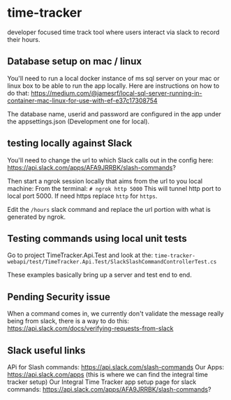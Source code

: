 # time-tracker

developer focused time track tool where users interact via slack to record their hours.

## Database setup on mac / linux

You'll need to run a local docker instance of ms sql server on your mac or linux box to be able to run 
the app locally. Here are instructions on how to do that: https://medium.com/@jamesrf/local-sql-server-running-in-container-mac-linux-for-use-with-ef-e37c17308754

The database name, userid and password are configured in the app under the appsettings.json (Development one for local).

## testing locally against Slack

You'll need to change the url to which Slack calls out in the config here:
https://api.slack.com/apps/AFA9JRRBK/slash-commands?

Then start a ngrok session locally that aims from the url to you local machine:
From the terminal: `# ngrok http 5000`
This will tunnel http port to local port 5000. If need https replace `http` for `https`.

Edit the `/hours` slack command and replace the url portion with what is generated by ngrok.

## Testing commands using local unit tests

Go to project TimeTracker.Api.Test and look at the:
`time-tracker-webapi/test/TimeTracker.Api.Test/SlackSlashCommandControllerTest.cs`

These examples basically bring up a server and test end to end.

## Pending Security issue

When a command comes in, we currently don't validate the message really being from slack, there is a way to do this: https://api.slack.com/docs/verifying-requests-from-slack

## Slack useful links

APi for Slash commands: https://api.slack.com/slash-commands
Our Apps: https://api.slack.com/apps (this is where we can find the integral time tracker setup)
Our Integral Time Tracker app setup page for slack commands: https://api.slack.com/apps/AFA9JRRBK/slash-commands?
